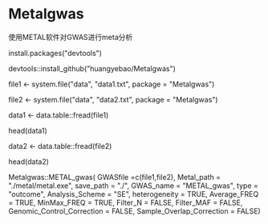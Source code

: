 # Metalgwas
使用METAL软件对GWAS进行meta分析

install.packages("devtools")

devtools::install_github("huangyebao/Metalgwas")

file1 <- system.file("data", "data1.txt", package = "Metalgwas")

file2 <- system.file("data", "data2.txt", package = "Metalgwas")

data1 <- data.table::fread(file1)

head(data1)

data2 <- data.table::fread(file2)

head(data2)

Metalgwas::METAL_gwas(
GWASfile =c(file1,file2), 
Metal_path = "./metal/metal.exe", 
save_path = "./", 
GWAS_name = "METAL_gwas", 
type = "outcome", 
Analysis_Scheme = "SE", 
heterogeneity = TRUE, 
Average_FREQ = TRUE, 
MinMax_FREQ = TRUE, 
Filter_N = FALSE, 
Filter_MAF = FALSE, 
Genomic_Control_Correction = FALSE, 
Sample_Overlap_Correction = FALSE)
